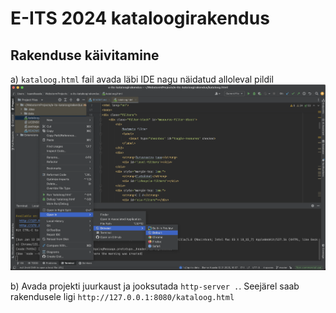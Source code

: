 # E-ITS 2024 kataloogirakendus


## Rakenduse käivitamine

a) ```kataloog.html``` fail avada läbi IDE nagu näidatud alloleval pildil
![Avamine IDE kaudu](media/open-using-ide.png)

b) Avada projekti juurkaust ja jooksutada ```http-server .```. Seejärel saab rakendusele ligi ```http://127.0.0.1:8080/kataloog.html```